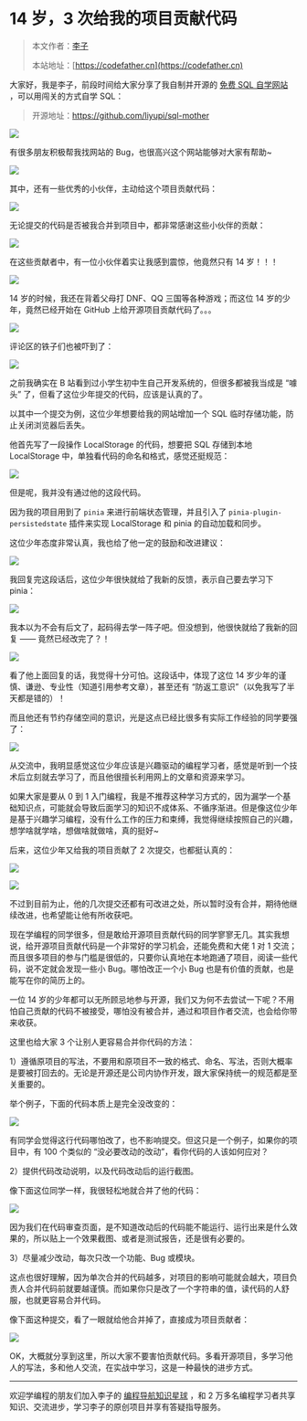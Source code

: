 # 14 岁，3 次给我的项目贡献代码

> 本文作者：[李子](https://yuyuanweb.feishu.cn/wiki/Abldw5WkjidySxkKxU2cQdAtnah)
>
> 本站地址：[https://codefather.cn](https://codefather.cn)

大家好，我是李子，前段时间给大家分享了我自制并开源的 [免费 SQL 自学网站](https://mp.weixin.qq.com/s?__biz=MzI1NDczNTAwMA==&mid=2247548697&idx=1&sn=4d230bca05ad245262a97abc268dda5a&chksm=e9c2d8eedeb551f87fee7660ad9a6953508792e2e9d595cbd5062171aeef95db2f228cab0345&token=34382397&lang=zh_CN&scene=21#wechat_redirect) ，可以用闯关的方式自学 SQL：

> 开源地址：https://github.com/liyupi/sql-mother

![](https://pic.yupi.icu/5563/202311081411302.png)

有很多朋友积极帮我找网站的 Bug，也很高兴这个网站能够对大家有帮助~

![](https://pic.yupi.icu/5563/202311081411264.png)

其中，还有一些优秀的小伙伴，主动给这个项目贡献代码：

![](https://pic.yupi.icu/5563/202311081411288.png)

无论提交的代码是否被我合并到项目中，都非常感谢这些小伙伴的贡献：

![](https://pic.yupi.icu/5563/202311081411260.png)

在这些贡献者中，有一位小伙伴着实让我感到震惊，他竟然只有 14 岁！！！

![](https://pic.yupi.icu/5563/202311081411310.png)

14 岁的时候，我还在背着父母打 DNF、QQ 三国等各种游戏；而这位 14 岁的少年，竟然已经开始在 GitHub 上给开源项目贡献代码了。。。

![](https://pic.yupi.icu/5563/202311081411255.png)

评论区的铁子们也被吓到了：

![](https://pic.yupi.icu/5563/202311081411771.png)

之前我确实在 B 站看到过小学生初中生自己开发系统的，但很多都被我当成是 “噱头” 了，但看了这位少年提交的代码，应该是认真的了。

以其中一个提交为例，这位少年想要给我的网站增加一个 SQL 临时存储功能，防止关闭浏览器后丢失。

他首先写了一段操作 LocalStorage 的代码，想要把 SQL 存储到本地 LocalStorage 中，单独看代码的命名和格式，感觉还挺规范：

![](https://pic.yupi.icu/5563/202311081411815.png)

但是呢，我并没有通过他的这段代码。

因为我的项目用到了 `pinia` 来进行前端状态管理，并且引入了 `pinia-plugin-persistedstate` 插件来实现 LocalStorage 和 pinia 的自动加载和同步。

这位少年态度非常认真，我也给了他一定的鼓励和改进建议：

![](https://pic.yupi.icu/5563/202311081411864.png)

我回复完这段话后，这位少年很快就给了我新的反馈，表示自己要去学习下 pinia：

![](https://pic.yupi.icu/5563/202311081411031.png)

我本以为不会有后文了，起码得去学一阵子吧。但没想到，他很快就给了我新的回复 —— 竟然已经改完了？！

![](https://pic.yupi.icu/5563/202311081411134.png)

看了他上面回复的话，我觉得十分可怕。这段话中，体现了这位 14 岁少年的谨慎、谦逊、专业性（知道引用参考文章），甚至还有 “防返工意识”（以免我写了半天都是错的）！

而且他还有节约存储空间的意识，光是这点已经比很多有实际工作经验的同学要强了：

![](https://pic.yupi.icu/5563/202311081411769.png)

从交流中，我明显感觉这位少年应该是兴趣驱动的编程学习者，感觉是听到一个技术后立刻就去学习了，而且他很擅长利用网上的文章和资源来学习。

如果大家是要从 0 到 1 入门编程，我是不推荐这种学习方式的，因为漏学一个基础知识点，可能就会导致后面学习的知识不成体系、不循序渐进。但是像这位少年是基于兴趣学习编程，没有什么工作的压力和束缚，我觉得继续按照自己的兴趣，想学啥就学啥，想做啥就做啥，真的挺好~

后来，这位少年又给我的项目贡献了 2 次提交，也都挺认真的：

![](https://pic.yupi.icu/5563/202311081411373.png)

![](https://pic.yupi.icu/5563/202311081411921.png)

不过到目前为止，他的几次提交还都有可改进之处，所以暂时没有合并，期待他继续改进，也希望能让他有所收获吧。

现在学编程的同学很多，但是敢给开源项目贡献代码的同学寥寥无几。其实我想说，给开源项目贡献代码是一个非常好的学习机会，还能免费和大佬 1 对 1 交流；而且很多项目的参与门槛是很低的，只要你认真地在本地跑通了项目，阅读一些代码，说不定就会发现一些小 Bug。哪怕改正一个小 Bug 也是有价值的贡献，也是能写在你的简历上的。

一位 14 岁的少年都可以无所顾忌地参与开源，我们又为何不去尝试一下呢？不用怕自己贡献的代码不被接受，哪怕没有被合并，通过和项目作者交流，也会给你带来收获。

这里也给大家 3 个让别人更容易合并你代码的方法：

1）遵循原项目的写法，不要用和原项目不一致的格式、命名、写法，否则大概率是要被打回去的。无论是开源还是公司内协作开发，跟大家保持统一的规范都是至关重要的。

举个例子，下面的代码本质上是完全没改变的：

![](https://pic.yupi.icu/5563/202311081411929.png)

有同学会觉得这行代码哪怕改了，也不影响提交。但这只是一个例子，如果你的项目中，有 100 个类似的 “没必要改动的改动”，看你代码的人该如何应对？

2）提供代码改动说明，以及代码改动后的运行截图。

像下面这位同学一样，我很轻松地就合并了他的代码：

![](https://pic.yupi.icu/5563/202311081411005.png)

因为我们在代码审查页面，是不知道改动后的代码能不能运行、运行出来是什么效果的，所以贴上一个效果截图、或者是测试报告，还是很有必要的。

3）尽量减少改动，每次只改一个功能、Bug 或模块。

这点也很好理解，因为单次合并的代码越多，对项目的影响可能就会越大，项目负责人合并代码前就要越谨慎。而如果你只是改了一个字符串的值，读代码的人舒服，也就更容易合并代码。

像下面这种提交，看了一眼就给他合并掉了，直接成为项目贡献者：

![](https://pic.yupi.icu/5563/202311081411086.png)

OK，大概就分享到这里，所以大家不要害怕贡献代码。多看开源项目，多学习他人的写法，多和他人交流，在实战中学习，这是一种最快的进步方式。



------


欢迎学编程的朋友们加入李子的 [编程导航知识星球](https://mp.weixin.qq.com/s?__biz=MzI1NDczNTAwMA==&mid=2247539132&idx=2&sn=45af016dee0c03491750f76ba8fdbd25&chksm=e9c2be4bdeb5375d3253155b4053263109a631620b7cb9074e2fe1b4a5b1604ef92c522b606e&token=292259508&lang=zh_CN&scene=21#wechat_redirect) ，和 2 万多名编程学习者共享知识、交流进步，学习李子的原创项目并享有答疑指导服务。